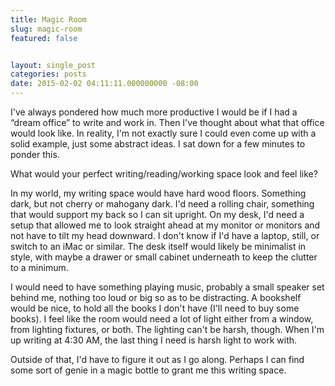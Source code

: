 ```yaml
---
title: Magic Room
slug: magic-room
featured: false


layout: single_post
categories: posts
date: 2015-02-02 04:11:11.000000000 -08:00
---
```


I've always pondered how much more productive I would be if I had a “dream office” to write and work in. Then I've thought about what that office would look like. In reality, I'm not exactly sure I could even come up with a solid example, just some abstract ideas. I sat down for a few minutes to ponder this.

What would your perfect writing/reading/working space look and feel like?

In my world, my writing space would have hard wood floors. Something dark, but not cherry or mahogany dark. I'd need a rolling chair, something that would support my back so I can sit upright. On my desk, I'd need a setup that allowed me to look straight ahead at my monitor or monitors and not have to tilt my head downward. I don't know if I'd have a laptop, still, or switch to an iMac or similar. The desk itself would likely be minimalist in style, with maybe a drawer or small cabinet underneath to keep the clutter to a minimum.

I would need to have something playing music, probably a small speaker set behind me, nothing too loud or big so as to be distracting. A bookshelf would be nice, to hold all the books I don't have (I'll need to buy some books). I feel like the room would need a lot of light either from a window, from lighting fixtures, or both. The lighting can't be harsh, though. When I'm up writing at 4:30 AM, the last thing I need is harsh light to work with.

Outside of that, I'd have to figure it out as I go along. Perhaps I can find some sort of genie in a magic bottle to grant me this writing space.

